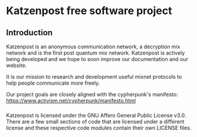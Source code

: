 
# Katzenpost free software project

## Introduction

Katzenpost is an anonymous communication network, a decryption mix network
and is the first post quantum mix network. Katzenpost is actively being
developed and we hope to soon improve our documentation and our website.

It is our mission to research and development useful mixnet protocols
to help people communicate more freely.

Our project goals are closely aligned with the cypherpunk's manifesto:
https://www.activism.net/cypherpunk/manifesto.html


###

Katzenpost is licensed under the GNU Affero General Public License
v3.0. There are a few small sections of code that are licensed under
a different license and these respective code modules contain their
own LICENSE files.
